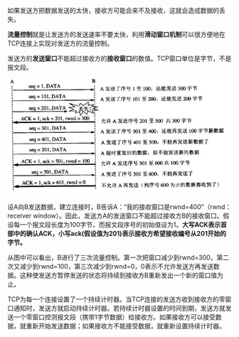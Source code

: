 如果发送方把数据发送的太快，接收方可能会来不及接收，这就会造成数据的丢失。

**流量控制**就是让发送方的发送速率不要太快，利用**滑动窗口机制**可以很方便地在TCP连接上实现对发送方的流量控制。

发送方的**发送窗口**不能超过接收方的**接收窗口**的数值。TCP窗口单位是字节，不是报文段。

![](/assets/00003.png)

设A向B发送数据，建立连接时，B告诉A：“我的接收窗口是rwnd=400”（rwnd：receiver window）。因此，发送方A的发送窗口不能超过接收方B的接收窗口。假设每一个报文段长度为100字节，而报文段序号的初始值设为1。**大写ACK表示首部中的确认ACK，小写ack\(假设值为201\)表示接收方希望接收编号从201开始的字节。**

从图中可以看出，B进行了三次流量控制。第一次把窗口减少到rwnd=300，第二次又减少到rwnd=100，第三次减少到rwnd=0，0表示不允许发送方再发送数据。这种使发送方暂停发送的状态将持续到接收方B重新发出一个新的窗口值为止。

TCP为每一个连接设置了一个持续计时器。当TCP连接的发送方收到接收方的零窗口通知时，发送方就启动持续计时器。若持续计时器设置的时间到期，发送方就发送一个零窗口控测报文段（携带1字节数据）给接收方。如果接收方可以接受数据，就重新开始发送数据；如果接收方不能接受数据，就重新设置持续计时器。

